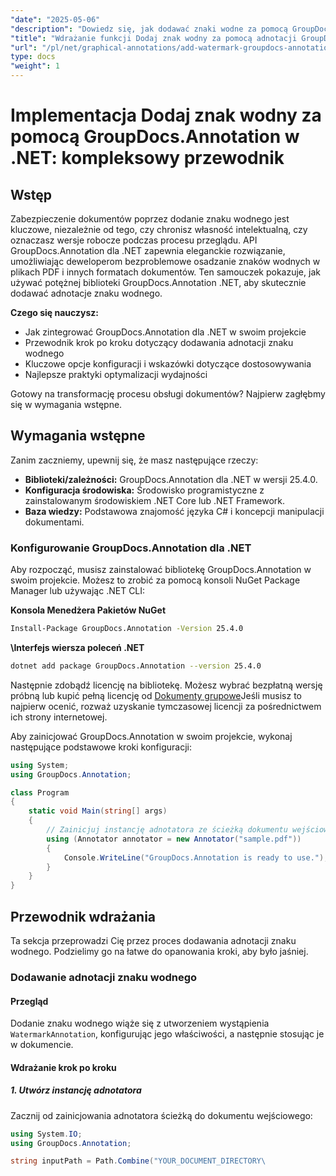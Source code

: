 ```yaml
---
"date": "2025-05-06"
"description": "Dowiedz się, jak dodawać znaki wodne za pomocą GroupDocs.Annotation dla .NET. Ten przewodnik obejmuje konfigurację, implementację krok po kroku i najlepsze praktyki zabezpieczania i brandingu dokumentów."
"title": "Wdrażanie funkcji Dodaj znak wodny za pomocą adnotacji GroupDocs.Annotation w środowisku .NET&#58; Kompleksowy przewodnik po zabezpieczeniach i budowaniu marki dokumentów"
"url": "/pl/net/graphical-annotations/add-watermark-groupdocs-annotation-net-guide/"
type: docs
"weight": 1
---
```


# Implementacja Dodaj znak wodny za pomocą GroupDocs.Annotation w .NET: kompleksowy przewodnik

## Wstęp

Zabezpieczenie dokumentów poprzez dodanie znaku wodnego jest kluczowe, niezależnie od tego, czy chronisz własność intelektualną, czy oznaczasz wersje robocze podczas procesu przeglądu. API GroupDocs.Annotation dla .NET zapewnia eleganckie rozwiązanie, umożliwiając deweloperom bezproblemowe osadzanie znaków wodnych w plikach PDF i innych formatach dokumentów. Ten samouczek pokazuje, jak używać potężnej biblioteki GroupDocs.Annotation .NET, aby skutecznie dodawać adnotacje znaku wodnego.

**Czego się nauczysz:**
- Jak zintegrować GroupDocs.Annotation dla .NET w swoim projekcie
- Przewodnik krok po kroku dotyczący dodawania adnotacji znaku wodnego
- Kluczowe opcje konfiguracji i wskazówki dotyczące dostosowywania
- Najlepsze praktyki optymalizacji wydajności

Gotowy na transformację procesu obsługi dokumentów? Najpierw zagłębmy się w wymagania wstępne.

## Wymagania wstępne

Zanim zaczniemy, upewnij się, że masz następujące rzeczy:
- **Biblioteki/zależności:** GroupDocs.Annotation dla .NET w wersji 25.4.0.
- **Konfiguracja środowiska:** Środowisko programistyczne z zainstalowanym środowiskiem .NET Core lub .NET Framework.
- **Baza wiedzy:** Podstawowa znajomość języka C# i koncepcji manipulacji dokumentami.

### Konfigurowanie GroupDocs.Annotation dla .NET

Aby rozpocząć, musisz zainstalować bibliotekę GroupDocs.Annotation w swoim projekcie. Możesz to zrobić za pomocą konsoli NuGet Package Manager lub używając .NET CLI:

**Konsola Menedżera Pakietów NuGet**
```bash
Install-Package GroupDocs.Annotation -Version 25.4.0
```

**\Interfejs wiersza poleceń .NET**
```bash
dotnet add package GroupDocs.Annotation --version 25.4.0
```

Następnie zdobądź licencję na bibliotekę. Możesz wybrać bezpłatną wersję próbną lub kupić pełną licencję od [Dokumenty grupowe](https://purchase.groupdocs.com/buy)Jeśli musisz to najpierw ocenić, rozważ uzyskanie tymczasowej licencji za pośrednictwem ich strony internetowej.

Aby zainicjować GroupDocs.Annotation w swoim projekcie, wykonaj następujące podstawowe kroki konfiguracji:

```csharp
using System;
using GroupDocs.Annotation;

class Program
{
    static void Main(string[] args)
    {
        // Zainicjuj instancję adnotatora ze ścieżką dokumentu wejściowego.
        using (Annotator annotator = new Annotator("sample.pdf"))
        {
            Console.WriteLine("GroupDocs.Annotation is ready to use.");
        }
    }
}
```

## Przewodnik wdrażania

Ta sekcja przeprowadzi Cię przez proces dodawania adnotacji znaku wodnego. Podzielimy go na łatwe do opanowania kroki, aby było jaśniej.

### Dodawanie adnotacji znaku wodnego

#### Przegląd
Dodanie znaku wodnego wiąże się z utworzeniem wystąpienia `WatermarkAnnotation`, konfigurując jego właściwości, a następnie stosując je w dokumencie.

#### Wdrażanie krok po kroku

##### 1. Utwórz instancję adnotatora
Zacznij od zainicjowania adnotatora ścieżką do dokumentu wejściowego:

```csharp
using System.IO;
using GroupDocs.Annotation;

string inputPath = Path.Combine("YOUR_DOCUMENT_DIRECTORY\